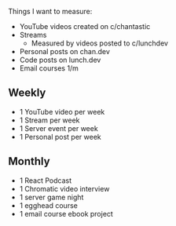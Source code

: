 Things I want to measure:

- YouTube videos created on c/chantastic
- Streams
    - Measured by videos posted to c/lunchdev
- Personal posts on chan.dev
- Code posts on lunch.dev
- Email courses 1/m

## Weekly
- 1 YouTube video per week
- 1 Stream per week
- 1 Server event per week
- 1 Personal post per week

## Monthly
- 1 React Podcast
- 1 Chromatic video interview
- 1 server game night
- 1 egghead course
- 1 email course ebook project
